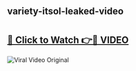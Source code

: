 ## variety-itsol-leaked-video 

# <h2><a href="http://freeplayer.one?title=variety-itsol-leaked-video&ref=21J">🔗 Click to Watch 👉🔴 VIDEO</a></h2>

<a href="http://freeplayer.one?title=variety-itsol-leaked-video&ref=21J" rel="nofollow" data-target="animated-image.originalLink"><img src="https://i.ibb.co.com/xMMVF88/686577567.gif" alt="Viral Video Original" style="max-width: 100%; display: inline-block;" data-target="animated-image.originalImage"></a>


